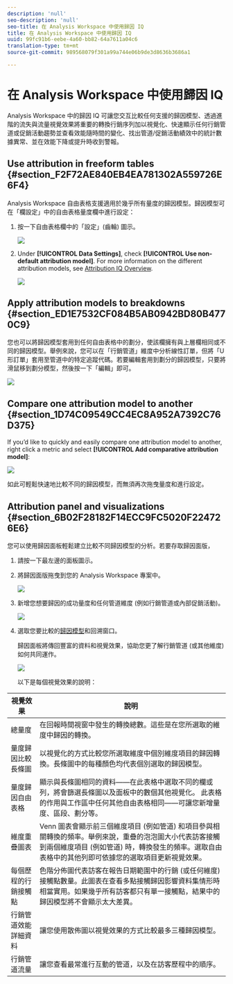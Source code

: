 ```yaml
---
description: 'null'
seo-description: 'null'
seo-title: 在 Analysis Workspace 中使用歸因 IQ
title: 在 Analysis Workspace 中使用歸因 IQ
uuid: 99fc91b6-eebe-4a60-bb82-64a7611a04c6
translation-type: tm+mt
source-git-commit: 989568079f301a99a744e06b9de3d8636b3686a1

---
```



# 在 Analysis Workspace 中使用歸因 IQ

Analysis Workspace 中的歸因 IQ 可讓您交互比較任何支援的歸因模型、透過進階的流失與流量視覺效果將重要的轉換行銷序列加以視覺化、快速顯示任何行銷管道或促銷活動趨勢並查看效能隨時間的變化、找出管道/促銷活動績效中的統計數據異常、並在效能下降或提升時收到警報。

## Use attribution in freeform tables {#section_F2F72AE840EB4EA781302A559726E6F4}

Analysis Workspace 自由表格支援適用於幾乎所有量度的歸因模型。歸因模型可在「欄設定」中的自由表格量度欄中進行設定：

1. 按一下自由表格欄中的「設定」(齒輪) 圖示。

   ![](assets/Column_Settings.png)

1. Under **[!UICONTROL Data Settings]**, check **[!UICONTROL Use non-default attribution model]**. For more information on the different attribution models, see [Attribution IQ Overview](attribution.md).

   ![](assets/Attribution_Model_Selection.png)

## Apply attribution models to breakdowns {#section_ED1E7532CF084B5AB0942BD80B4770C9}

您也可以將歸因模型套用到任何自由表格中的劃分，使該欄擁有與上層欄相同或不同的歸因模型。舉例來說，您可以在「行銷管道」維度中分析線性訂單，但將「U 形訂單」套用至管道中的特定追蹤代碼。若要編輯套用到劃分的歸因模型，只要將滑鼠移到劃分模型，然後按一下「編輯」即可。

![](assets/breakdown_settings.png)

## Compare one attribution model to another {#section_1D74C09549CC4EC8A952A7392C76D375}

If you’d like to quickly and easily compare one attribution model to another, right click a metric and select **[!UICONTROL Add comparative attribution model]**:

![](assets/Comparative_Attribution_Model.png)

如此可輕鬆快速地比較不同的歸因模型，而無須再次拖曳量度和進行設定。

## Attribution panel and visualizations {#section_6B02F28182F14ECC9FC5020F224726E6}

您可以使用歸因面板輕鬆建立比較不同歸因模型的分析。若要存取歸因面版，

1. 請按一下最左邊的面板圖示。
1. 將歸因面版拖曳到您的 Analysis Workspace 專案中。

   ![](assets/Attribution_Panel_1.png)

1. 新增您想要歸因的成功量度和任何管道維度 (例如行銷管道或內部促銷活動)。

   ![](assets/attribution_panel2.png)

1. 選取您要比較的[歸因模型](attribution.md)和回溯窗口。

   歸因面板將傳回豐富的資料和視覺效果，協助您更了解行銷管道 (或其他維度) 如何共同運作。

   ![](assets/attr_panel_vizs.png)

   以下是每個視覺效果的說明：

| 視覺效果 | 說明 |
|--- |--- |
| 總量度 | 在回報時間視窗中發生的轉換總數。這些是在您所選取的維度中歸因的轉換。 |
| 量度歸因比較長條圖 | 以視覺化的方式比較您所選取維度中個別維度項目的歸因轉換。長條圖中的每種顏色均代表個別選取的歸因模型。 |
| 量度歸因自由表格 | 顯示與長條圖相同的資料——在此表格中選取不同的欄或列，將會篩選長條圖以及面板中的數個其他視覺化。 此表格的作用與工作區中任何其他自由表格相同——可讓您新增量度、區段、劃分等。 |
| 維度重疊圖表 | Venn 圖表會顯示前三個維度項目 (例如管道) 和項目參與相關轉換的頻率。舉例來說，重疊的泡泡圖大小代表訪客接觸到兩個維度項目 (例如管道) 時，轉換發生的頻率。選取自由表格中的其他列即可依據您的選取項目更新視覺效果。 |
| 每個歷程的行銷接觸點 | 色階分佈圖代表訪客在報告日期範圍中的行銷 (或任何維度) 接觸點數量。此圖表在查看多點接觸歸因影響資料集情形時相當實用。如果幾乎所有訪客都只有單一接觸點，結果中的歸因模型將不會顯示太大差異。 |
| 行銷管道效能詳細資料 | 讓您使用散佈圖以視覺效果的方式比較最多三種歸因模型。 |
| 行銷管道流量 | 讓您查看最常進行互動的管道，以及在訪客歷程中的順序。 |

